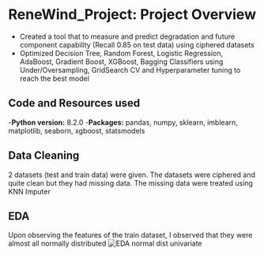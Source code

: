 # ReneWind_Project: Project Overview
* Created a tool that to measure and predict degradation and future component capability (Recall 0.85 on test data) using ciphered datasets
* Optimized Decision Tree, Random Forest, Logistic Regression, AdaBoost, Gradient Boost, XGBoost, Bagging Classifiers using Under/Oversampling, GridSearch CV and Hyperparameter tuning to reach the best model
## Code and Resources used
-**Python version:** 8.2.0
-**Packages:** pandas, numpy, sklearn, imblearn, matplotlib, seaborn, xgboost, statsmodels
## Data Cleaning
2 datasets (test and train data) were given. The datasets were ciphered and quite clean but they had missing data. The missing data were treated using KNN Imputer
## EDA
Upon observing the features of the train dataset, I observed that they were almost all normally distributed
![EDA normal dist univariate](image.jpg)
